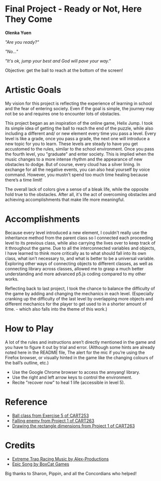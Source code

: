 # Final Project - Ready or Not, Here They Come

**Olenka Yuen**

*"Are you ready?"*

*"No..."*

*"It's ok, jump your best and God will pave your way."*

Objective: get the ball to reach at the bottom of the screen!

# Artistic Goals

My vision for this project is reflecting the experience of learning in school and the fear of entering society. Even if the goal is simple, the journey may not be so and requires one to encounter lots of obstacles.

This project began as an inspiration of the online game, Helix Jump. I took its simple idea of getting the ball to reach the end of the puzzle, while also including a different and/ or new element every time you pass a level. Every level is like a grade, once you pass a grade, the next one will introduce a new topic for you to learn. These levels are steady to have you get accustomed to the rules, similar to the school environment. Once you pass the fourth level, you "graduate" and enter society. This is implied when the music changes to a more intense rhythm and the appearance of new obstacles to dodge. But of course, every cloud has a silver lining. In exchange for all the negative events, you can also heal yourself by voice command. However, you mustn’t spend too much time healing because there’s a time limit!

The overall lack of colors give a sense of a bleak life, while the opposite hold true to the obstacles. After all, it's the act of overcoming obstacles and achieving accomplishments that make life more meaningful.

# Accomplishments

Because every level introduced a new element, I couldn't really use the inheritance method from the parent class so I connected each proceeding level to its previous class, while also carrying the lives over to keep track of it throughout the game. Due to all the interconnected variables and objects, I have learned to think more critically as to what should fall into its own class, what isn't necessary to, and what is better to be a universal variable. Exploring other ways of connecting objects to different classes, as well as connecting library across classes, allowed me to grasp a much better understanding and more advanced p5.js coding compared to my other works.

Reflecting back to last project, I took the chance to balance the difficulty of the game by adding and changing the mechanics in each level. (Especially cranking up the difficulty of the last level by overlapping more objects and different mechanics for the player to get used to in a shorter amount of time. - which also falls into the theme of this work.)

# How to Play

A lot of the rules and instructions aren’t directly mentioned in the game and you have to figure it out by trial and error. (Although some hints are already noted here in the README file, The alert for the mic if you’re using the Firefox browser, or visually hinted in the game like the changing colours of the ball’s outline, etc.)

- Use the Google Chrome browser to access the annyang! library.
- Use the right and left arrow keys to control the environment.
- Recite "recover now" to heal 1 life (accessible in level 5).

# Reference
- [Ball class from Exercise 5 of CART253](https://github.com/Doumeki21/CART253/blob/main/exercises/05-juggle-garden/js/Ball.js)
- [Falling enemy from Project 1 of CART263](https://github.com/Doumeki21/CART263/blob/main/projects/project-1/js/BlueEnemy.js)
- [Drawing the rectangle dimensions from Project 1 of CART263](https://github.com/Doumeki21/CART263/blob/main/projects/project-1/js/Player.js)

# Credits
- [Extreme Trap Racing Music by Alex-Productions](https://www.youtube.com/channel/UCx0_M61F81Nfb-BRXE-SeVA)
- [Epic Song by BoxCat Games](https://freemusicarchive.org/music/BoxCat_Games)

Big thanks to Sharon, Pippin, and all the Concordians who helped!
